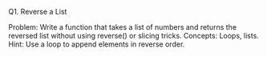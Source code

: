 Q1. Reverse a List

Problem:
Write a function that takes a list of numbers and returns the reversed list without using reverse() or slicing tricks.
Concepts: Loops, lists.
Hint: Use a loop to append elements in reverse order.